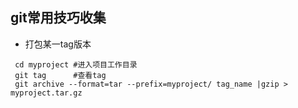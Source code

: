 
## git常用技巧收集
<!---date:2014-03-19-->
 * 打包某一tag版本 
 
```
 cd myproject #进入项目工作目录
 git tag      #查看tag
 git archive --format=tar --prefix=myproject/ tag_name |gzip > myproject.tar.gz
```
